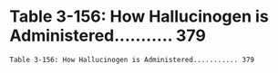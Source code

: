 # Table 3-156: How Hallucinogen is Administered........... 379

```
Table 3-156: How Hallucinogen is Administered........... 379

```
